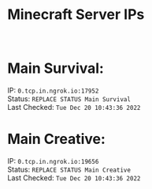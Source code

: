 
# Minecraft Server IPs

</br><h1>Main Survival:</h1>IP: `0.tcp.in.ngrok.io:17952` </br> Status: `REPLACE STATUS Main Survival` </br> Last Checked: `Tue Dec 20 10:43:36 2022`
</br><h1>Main Creative:</h1>IP: `0.tcp.in.ngrok.io:19656` </br> Status: `REPLACE STATUS Main Creative` </br> Last Checked: `Tue Dec 20 10:43:36 2022`
